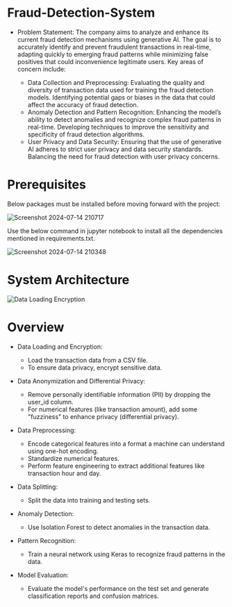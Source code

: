 # Fraud-Detection-System


 * Problem Statement:
 The company aims to analyze and enhance its current fraud detection mechanisms using
 generative AI. The goal is to accurately identify and prevent fraudulent transactions in real-time,
 adapting quickly to emerging fraud patterns while minimizing false positives that could
 inconvenience legitimate users. Key areas of concern include:

   * Data Collection and Preprocessing: Evaluating the quality and diversity of transaction
 data used for training the fraud detection models. Identifying potential gaps or biases in
 the data that could affect the accuracy of fraud detection.
   * Anomaly Detection and Pattern Recognition: Enhancing the model’s ability to detect
 anomalies and recognize complex fraud patterns in real-time. Developing techniques to
 improve the sensitivity and specificity of fraud detection algorithms.
   * User Privacy and Data Security: Ensuring that the use of generative AI adheres to
 strict user privacy and data security standards. Balancing the need for fraud detection
 with user privacy concerns.

# Prerequisites

Below packages must be installed before moving forward with the project:

![Screenshot 2024-07-14 210717](https://github.com/user-attachments/assets/c0402f57-367f-4299-ab2d-884023984e42)


Use the below command in jupyter notebook to install all the dependencies mentioned in requirements.txt.

![Screenshot 2024-07-14 210348](https://github.com/user-attachments/assets/95f08b18-3509-4a7b-a0e5-b748ebe01641)

# System Architecture

![Data Loading   Encryption](https://github.com/user-attachments/assets/8676b0c0-14a3-4362-aa8f-a79611c98590)

# Overview

* Data Loading and Encryption:
  * Load the transaction data from a CSV file.
  * To ensure data privacy, encrypt sensitive data.

* Data Anonymization and Differential Privacy:
  * Remove personally identifiable information (PII) by dropping the user_id column.
  * For numerical features (like transaction amount), add some "fuzziness" to enhance privacy (differential privacy).

* Data Preprocessing:
  * Encode categorical features into a format a machine can understand using one-hot encoding.
  * Standardize numerical features.
  * Perform feature engineering to extract additional features like transaction hour and day.

* Data Splitting:
  * Split the data into training and testing sets.

* Anomaly Detection:
  * Use Isolation Forest to detect anomalies in the transaction data.

* Pattern Recognition:
  * Train a neural network using Keras to recognize fraud patterns in the data.

* Model Evaluation:
  * Evaluate the model's performance on the test set and generate classification reports and confusion matrices.


